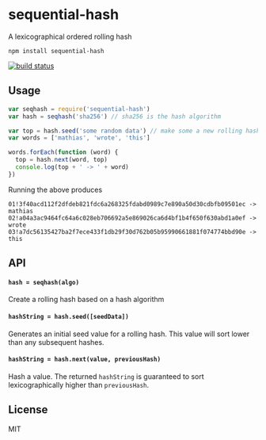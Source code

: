 # sequential-hash

A lexicographical ordered rolling hash

```
npm install sequential-hash
```

[![build status](http://img.shields.io/travis/mafintosh/sequential-hash.svg?style=flat)](http://travis-ci.org/mafintosh/sequential-hash)

## Usage

``` js
var seqhash = require('sequential-hash')
var hash = seqhash('sha256') // sha256 is the hash algorithm

var top = hash.seed('some random data') // make some a new rolling hash
var words = ['mathias', 'wrote', 'this']

words.forEach(function (word) {
  top = hash.next(word, top)
  console.log(top + ' -> ' + word)
})
```

Running the above produces

```
01!3f40acd112f2dfdeb821fdc6a268325fdabd0989c7e890a50d30cdbfb09501ec -> mathias
02!a04a3ac9464fc64a6c028eb706692a5e869026ca6d4bf1b4f650f630abd1a0ef -> wrote
03!a7dc56135427ba2f7ece433f1db29f30d762b05b95990661881f074774bbd90e -> this
```

## API

#### `hash = seqhash(algo)`

Create a rolling hash based on a hash algorithm

#### `hashString = hash.seed([seedData])`

Generates an initial seed value for a rolling hash.
This value will sort lower than any subsequent hashes.

#### `hashString = hash.next(value, previousHash)`

Hash a value. The returned `hashString` is guaranteed to sort
lexicographically higher than `previousHash`.

## License

MIT
